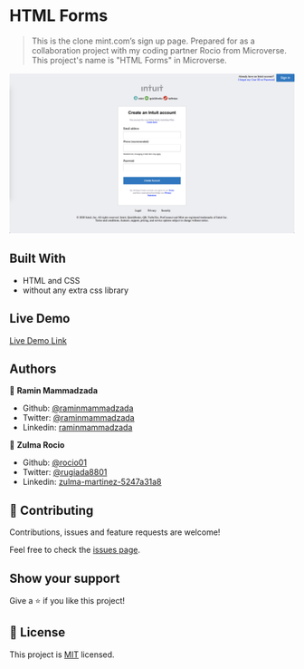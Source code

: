 # HTML Forms

> This is the clone mint.com’s sign up page. Prepared for as a collaboration project with my coding partner Rocio from Microverse. 
This project's name is "HTML Forms" in Microverse.

![screenshot](images/page_screenshot1.png)

## Built With

- HTML and CSS
- without any extra css library

## Live Demo

[Live Demo Link](https://rawcdn.githack.com/RaminMammadzada/html-forms/d55d4e1b78a8ec05dd8f8f8f483994f2989d8c87/index.html)

## Authors

👤 **Ramin Mammadzada**

- Github: [@raminmammadzada](https://github.com/raminmammadzada)
- Twitter: [@raminmammadzada](https://twitter.com/raminmammadzada)
- Linkedin: [raminmammadzada](https://linkedin.com/raminmammadzada)

👤 **Zulma Rocio**

- Github: [@rocio01](https://github.com/Rocio01)
- Twitter: [@rugiada8801](https://twitter.com/rugiada8801)
- Linkedin: [zulma-martinez-5247a31a8](https://www.linkedin.com/in/zulma-martinez-5247a31a8)

## 🤝 Contributing

Contributions, issues and feature requests are welcome!

Feel free to check the [issues page](issues/).

## Show your support

Give a ⭐️ if you like this project!

## 📝 License

This project is [MIT](lic.url) licensed.